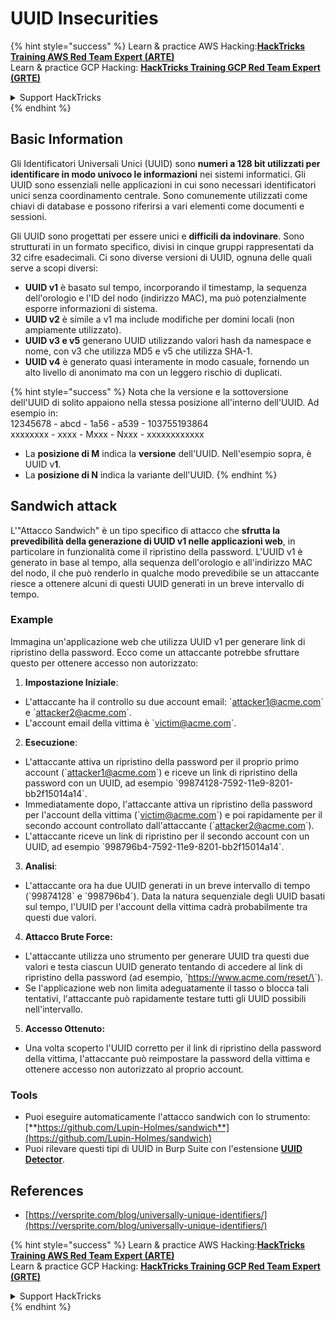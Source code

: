# UUID Insecurities

{% hint style="success" %}
Learn & practice AWS Hacking:<img src="/.gitbook/assets/arte.png" alt="" data-size="line">[**HackTricks Training AWS Red Team Expert (ARTE)**](https://training.hacktricks.xyz/courses/arte)<img src="/.gitbook/assets/arte.png" alt="" data-size="line">\
Learn & practice GCP Hacking: <img src="/.gitbook/assets/grte.png" alt="" data-size="line">[**HackTricks Training GCP Red Team Expert (GRTE)**<img src="/.gitbook/assets/grte.png" alt="" data-size="line">](https://training.hacktricks.xyz/courses/grte)

<details>

<summary>Support HackTricks</summary>

* Check the [**subscription plans**](https://github.com/sponsors/carlospolop)!
* **Join the** 💬 [**Discord group**](https://discord.gg/hRep4RUj7f) or the [**telegram group**](https://t.me/peass) or **follow** us on **Twitter** 🐦 [**@hacktricks\_live**](https://twitter.com/hacktricks\_live)**.**
* **Share hacking tricks by submitting PRs to the** [**HackTricks**](https://github.com/carlospolop/hacktricks) and [**HackTricks Cloud**](https://github.com/carlospolop/hacktricks-cloud) github repos.

</details>
{% endhint %}

## Basic Information

Gli Identificatori Universali Unici (UUID) sono **numeri a 128 bit utilizzati per identificare in modo univoco le informazioni** nei sistemi informatici. Gli UUID sono essenziali nelle applicazioni in cui sono necessari identificatori unici senza coordinamento centrale. Sono comunemente utilizzati come chiavi di database e possono riferirsi a vari elementi come documenti e sessioni.

Gli UUID sono progettati per essere unici e **difficili da indovinare**. Sono strutturati in un formato specifico, divisi in cinque gruppi rappresentati da 32 cifre esadecimali. Ci sono diverse versioni di UUID, ognuna delle quali serve a scopi diversi:

* **UUID v1** è basato sul tempo, incorporando il timestamp, la sequenza dell'orologio e l'ID del nodo (indirizzo MAC), ma può potenzialmente esporre informazioni di sistema.
* **UUID v2** è simile a v1 ma include modifiche per domini locali (non ampiamente utilizzato).
* **UUID v3 e v5** generano UUID utilizzando valori hash da namespace e nome, con v3 che utilizza MD5 e v5 che utilizza SHA-1.
* **UUID v4** è generato quasi interamente in modo casuale, fornendo un alto livello di anonimato ma con un leggero rischio di duplicati.

{% hint style="success" %}
Nota che la versione e la sottoversione dell'UUID di solito appaiono nella stessa posizione all'interno dell'UUID. Ad esempio in:\
12345678 - abcd - 1a56 - a539 - 103755193864\
xxxxxxxx  - xxxx - Mxxx - Nxxx - xxxxxxxxxxxx

* La **posizione di M** indica la **versione** dell'UUID. Nell'esempio sopra, è UUID v**1**.
* La **posizione di N** indica la variante dell'UUID.
{% endhint %}

## Sandwich attack

L'"Attacco Sandwich" è un tipo specifico di attacco che **sfrutta la prevedibilità della generazione di UUID v1 nelle applicazioni web**, in particolare in funzionalità come il ripristino della password. L'UUID v1 è generato in base al tempo, alla sequenza dell'orologio e all'indirizzo MAC del nodo, il che può renderlo in qualche modo prevedibile se un attaccante riesce a ottenere alcuni di questi UUID generati in un breve intervallo di tempo.

### Example

Immagina un'applicazione web che utilizza UUID v1 per generare link di ripristino della password. Ecco come un attaccante potrebbe sfruttare questo per ottenere accesso non autorizzato:

1. **Impostazione Iniziale**:

* L'attaccante ha il controllo su due account email: \`attacker1@acme.com\` e \`attacker2@acme.com\`.
* L'account email della vittima è \`victim@acme.com\`.

2. **Esecuzione**:

* L'attaccante attiva un ripristino della password per il proprio primo account (\`attacker1@acme.com\`) e riceve un link di ripristino della password con un UUID, ad esempio \`99874128-7592-11e9-8201-bb2f15014a14\`.
* Immediatamente dopo, l'attaccante attiva un ripristino della password per l'account della vittima (\`victim@acme.com\`) e poi rapidamente per il secondo account controllato dall'attaccante (\`attacker2@acme.com\`).
* L'attaccante riceve un link di ripristino per il secondo account con un UUID, ad esempio \`998796b4-7592-11e9-8201-bb2f15014a14\`.

3. **Analisi**:

* L'attaccante ora ha due UUID generati in un breve intervallo di tempo (\`99874128\` e \`998796b4\`). Data la natura sequenziale degli UUID basati sul tempo, l'UUID per l'account della vittima cadrà probabilmente tra questi due valori.

4. **Attacco Brute Force:**

* L'attaccante utilizza uno strumento per generare UUID tra questi due valori e testa ciascun UUID generato tentando di accedere al link di ripristino della password (ad esempio, \`https://www.acme.com/reset/\<generated-UUID>\`).
* Se l'applicazione web non limita adeguatamente il tasso o blocca tali tentativi, l'attaccante può rapidamente testare tutti gli UUID possibili nell'intervallo.

5. **Accesso Ottenuto:**

* Una volta scoperto l'UUID corretto per il link di ripristino della password della vittima, l'attaccante può reimpostare la password della vittima e ottenere accesso non autorizzato al proprio account.

### Tools

* Puoi eseguire automaticamente l'attacco sandwich con lo strumento: [**https://github.com/Lupin-Holmes/sandwich**](https://github.com/Lupin-Holmes/sandwich)
* Puoi rilevare questi tipi di UUID in Burp Suite con l'estensione [**UUID Detector**](https://portswigger.net/bappstore/65f32f209a72480ea5f1a0dac4f38248).

## References

* [https://versprite.com/blog/universally-unique-identifiers/](https://versprite.com/blog/universally-unique-identifiers/)

{% hint style="success" %}
Learn & practice AWS Hacking:<img src="/.gitbook/assets/arte.png" alt="" data-size="line">[**HackTricks Training AWS Red Team Expert (ARTE)**](https://training.hacktricks.xyz/courses/arte)<img src="/.gitbook/assets/arte.png" alt="" data-size="line">\
Learn & practice GCP Hacking: <img src="/.gitbook/assets/grte.png" alt="" data-size="line">[**HackTricks Training GCP Red Team Expert (GRTE)**<img src="/.gitbook/assets/grte.png" alt="" data-size="line">](https://training.hacktricks.xyz/courses/grte)

<details>

<summary>Support HackTricks</summary>

* Check the [**subscription plans**](https://github.com/sponsors/carlospolop)!
* **Join the** 💬 [**Discord group**](https://discord.gg/hRep4RUj7f) or the [**telegram group**](https://t.me/peass) or **follow** us on **Twitter** 🐦 [**@hacktricks\_live**](https://twitter.com/hacktricks\_live)**.**
* **Share hacking tricks by submitting PRs to the** [**HackTricks**](https://github.com/carlospolop/hacktricks) and [**HackTricks Cloud**](https://github.com/carlospolop/hacktricks-cloud) github repos.

</details>
{% endhint %}
